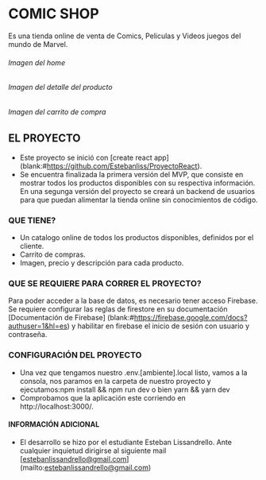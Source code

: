 # COMIC SHOP
Es una tienda online de venta de Comics, Peliculas y Videos juegos del mundo de Marvel. 

###### Imagen del home

###### Imagen del detalle del producto

###### Imagen del carrito de compra

## EL PROYECTO
- Este proyecto se inició con [create react app] (blank:#https://github.com/Estebanliss/ProyectoReact).
- Se encuentra finalizada la primera versión del MVP, que consiste en mostrar todos los productos disponibles con su respectiva información. En una segunga versión del proyecto se creará un backend de usuarios para que puedan alimentar la tienda online sin conocimientos de código. 

### QUE TIENE?
- Un catalogo online de todos los productos disponibles, definidos por el cliente. 
- Carrito de compras.
- Imagen, precio y descripción para cada producto. 

### QUE SE REQUIERE PARA CORRER EL PROYECTO?
Para poder acceder a la base de datos, es necesario tener acceso Firebase. Se requiere configurar las reglas de firestore en su documentación [Documentación de Firebase] (blank:#https://firebase.google.com/docs?authuser=1&hl=es) y habilitar en firebase el inicio de sesión con usuario y contraseña.

### CONFIGURACIÓN DEL PROYECTO
- Una vez que tengamos nuestro .env.[ambiente].local listo, vamos a la consola, nos paramos en la carpeta de nuestro proyecto y ejecutamos:npm install && npm run dev o bien yarn && yarn dev
- Comprobamos que la aplicación este corriendo en http://localhost:3000/.

#### INFORMACIÓN ADICIONAL
- El desarrollo se hizo por el estudiante Esteban Lissandrello. Ante cualquier inquietud dirigirse al siguiente mail [estebanlissandrello@gmail.com] (mailto:estebanlissandrello@gmail.com)